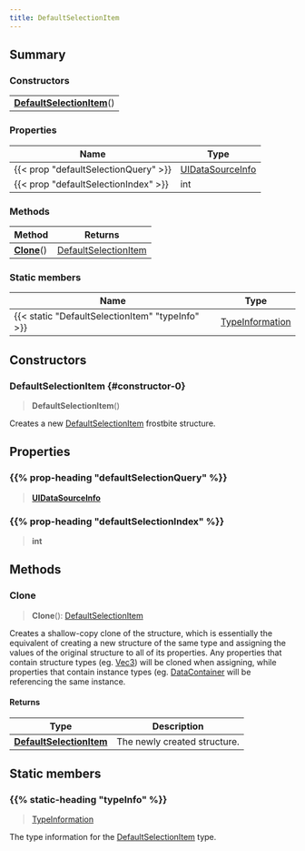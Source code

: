 ```yaml
---
title: DefaultSelectionItem
---
```



## Summary
### Constructors
| |
| ----------- |
| **[DefaultSelectionItem](#constructor-0)**() |

### Properties
| Name | Type |
| ---- | ---- |
| {{< prop "defaultSelectionQuery" >}} | [UIDataSourceInfo](/vext/ref/fb/uidatasourceinfo) |
| {{< prop "defaultSelectionIndex" >}} | int |

### Methods
| Method | Returns |
| ------ | ---- |
| **[Clone](#clone)**() | [DefaultSelectionItem](/vext/ref/fb/defaultselectionitem) |

### Static members
| Name | Type |
| ---- | ---- |
| {{< static "DefaultSelectionItem" "typeInfo" >}} | [TypeInformation](/vext/ref/shared/class/typeinformation) |

## Constructors
### DefaultSelectionItem {#constructor-0}
> **DefaultSelectionItem**()

Creates a new [DefaultSelectionItem](/vext/ref/fb/defaultselectionitem) frostbite structure.

## Properties
### {{% prop-heading "defaultSelectionQuery" %}}
> **[UIDataSourceInfo](/vext/ref/fb/uidatasourceinfo)**

### {{% prop-heading "defaultSelectionIndex" %}}
> **int**

## Methods
### Clone
> **Clone**(): [DefaultSelectionItem](/vext/ref/fb/defaultselectionitem)

Creates a shallow-copy clone of the structure, which is essentially the equivalent of creating a new structure of the same type and assigning the values of the original structure to all of its properties. Any properties that contain structure types (eg. [Vec3](/vext/ref/shared/class/vec3)) will be cloned when assigning, while properties that contain instance types (eg. [DataContainer](/vext/ref/shared/class/datacontainer) will be referencing the same instance.

#### Returns
| Type | Description |
| ---- | ----------- |
| **[DefaultSelectionItem](/vext/ref/fb/defaultselectionitem)** | The newly created structure. |

## Static members
### {{% static-heading "typeInfo" %}}
> [TypeInformation](/vext/ref/shared/class/typeinformation)

The type information for the [DefaultSelectionItem](/vext/ref/fb/defaultselectionitem) type.

